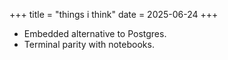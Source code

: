 +++
title = "things i think"
date = 2025-06-24
+++

* Embedded alternative to Postgres.
* Terminal parity with notebooks.